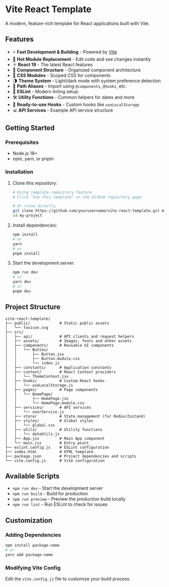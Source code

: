 # Vite React Template

A modern, feature-rich template for React applications built with Vite.

## Features

- ⚡️ **Fast Development & Building** - Powered by [Vite](https://vitejs.dev/)
- 🔄 **Hot Module Replacement** - Edit code and see changes instantly
- ⚛️ **React 19** - The latest React features
- 🧩 **Component Structure** - Organized component architecture
- 🎨 **CSS Modules** - Scoped CSS for components
- 🌗 **Theme System** - Light/dark mode with system preference detection
- 🧰 **Path Aliases** - Import using `@components`, `@hooks`, etc.
- 📝 **ESLint** - Modern linting setup
- 🛠️ **Utility Functions** - Common helpers for dates and more
- 🚀 **Ready-to-use Hooks** - Custom hooks like `useLocalStorage`
- 📊 **API Services** - Example API service structure

## Getting Started

### Prerequisites

- Node.js 18+ 
- npm, yarn, or pnpm

### Installation

1. Clone this repository:
   ```bash
   # Using template repository feature
   # Click "Use this template" on the GitHub repository page

   # Or clone directly
   git clone https://github.com/yourusername/vite-react-template.git my-project
   cd my-project
   ```

2. Install dependencies:
   ```bash
   npm install
   # or
   yarn
   # or
   pnpm install
   ```

3. Start the development server:
   ```bash
   npm run dev
   # or
   yarn dev
   # or
   pnpm dev
   ```

## Project Structure

```
vite-react-template/
├── public/             # Static public assets
│   └── favicon.svg
├── src/
│   ├── api/            # API clients and request helpers
│   ├── assets/         # Images, fonts and other assets
│   ├── components/     # Reusable UI components
│   │   └── Button/
│   │       ├── Button.jsx
│   │       ├── Button.module.css
│   │       └── index.js
│   ├── constants/      # Application constants
│   ├── context/        # React Context providers
│   │   └── ThemeContext.jsx
│   ├── hooks/          # Custom React hooks
│   │   └── useLocalStorage.js
│   ├── pages/          # Page components
│   │   └── HomePage/
│   │       ├── HomePage.jsx
│   │       └── HomePage.module.css
│   ├── services/       # API services
│   │   └── userService.js
│   ├── store/          # State management (for Redux/Zustand)
│   ├── styles/         # Global styles
│   │   └── global.css
│   ├── utils/          # Utility functions
│   │   └── dateUtils.js
│   ├── App.jsx         # Main App component
│   └── main.jsx        # Entry point
├── eslint.config.js    # ESLint configuration
├── index.html          # HTML template
├── package.json        # Project dependencies and scripts
└── vite.config.js      # Vite configuration
```

## Available Scripts

- `npm run dev` - Start the development server
- `npm run build` - Build for production
- `npm run preview` - Preview the production build locally
- `npm run lint` - Run ESLint to check for issues

## Customization

### Adding Dependencies

```bash
npm install package-name
# or
yarn add package-name
```

### Modifying Vite Config

Edit the `vite.config.js` file to customize your build process.
